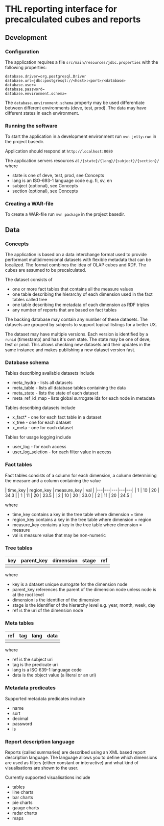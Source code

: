 # THL reporting interface for precalculated cubes and reports 


## Development

### Configuration

The application requires a file `src/main/resources/jdbc.properties` with the following properties:

```
database.driver=org.postgresql.Driver
database.url=jdbc:postgresql://<host>:<port>/<database>
database.user=
database.password=
database.environment.schema=
```

The `database.environment.schema` property may be used differentiate between different environments (deve, test, prod). 
The data may have different states in each environment. 

### Running the software

To start the application in a development environment run ```mvn jetty:run``` in the project basedir.

Application should respond at `http://localhost:8080`

The application servers resources at `/{state}/{lang}/{subject}/{section}/` where
- state is one of deve, test, prod, see Concepts
- lang is an ISO-693-1 language code e.g. fi, sv, en
- subject (optional), see Concepts
- section (optional), see Concepts  

### Creating a WAR-file

To create a WAR-file run ```mvn package``` in the project basedir.

## Data

### Concepts

The application is based on a data interchange format used to provide performant multidimensional datasets
with flexible metadata that can be localized. The format combines the idea of OLAP cubes and RDF. 
The cubes are assumed to be precalculated.

The dataset consists of 
- one or more fact tables that contains all the measure values
- one table describing the hierarchy of each dimension used in the fact tables called tree
- one table describing the metadata of each dimension as RDF triples
- any number of reports that are based on fact tables

The backing database may contain any number of these datasets. The datasets are grouped by subjects to
support topical listings for a better UX. 

The dataset may have multiple versions. Each version is identified by a `runid` (timestamp) and has it's own
state. The state may be one of deve, test or prod. This allows checking new datasets and their updates in the
same instance and makes publishing a new dataset version fast.   

### Database schema

Tables describing available datasets include

- meta_hydra - lists all datasets
- meta_table - lists all database tables containing the data
- meta_state - lists the state of each dataset
- meta_ref_id_map - lists global surrogate ids for each node in metadata

Tables describing datasets include
- x<runid>_fact* - one for each fact table in a dataset
- x<runid>_tree - one for each dataset
- x<runid>_meta - one for each dataset

Tables for usage logging include
- user_log - for each access 
- user_log_seletion - for each filter value in access

### Fact tables

Fact tables consists of a column for each dimension, a column determining the measure and a column containing the value

| time_key | region_key | measure_key | val |
|---|---|---|---|---|
| 1 | 10 | 20 | 34.3 |
| 1 | 11 | 20 | 23.5 |
| 2 | 10 | 20 | 33.0 |
| 2 | 11 | 20 | 24.5 |

where 
- time_key contains a key in the tree table where dimension = time
- region_key contains a key in the tree table where dimension = region
- measure_key contains a key in the tree table where dimension = measure
- val is measure value that may be non-numeric

### Tree tables

| key | parent_key | dimension | stage | ref |
|---|---|---|---|---|
| | | | | |

where 

- key is a dataset unique surrogate for the dimension node
- parent_key references the parent of the dimension node unless node is at the root level
- dimension is the identifier of the dimension
- stage is the identifier of the hierarchy level e.g. year, month, week, day 
- ref is the uri of the dimension node

### Meta tables

| ref | tag | lang | data |
|---|---|---|---|
| | | | |

where 

- ref is the subject uri 
- tag is the predicate uri
- lang is a ISO 639-1 language code
- data is the object value (a literal or an uri)


### Metadata predicates

Supported metadata predicates include

- name
- sort
- decimal
- password
- is 


### Report description language

Reports (called summaries) are described using an XML based report description language. The language allows you
to define which dimensions are used as filters (either constant or interactive) and what kind of visualisations 
are shown to the user. 

Currently supported visualisations include
- tables
- line charts
- bar charts
- pie charts
- gauge charts
- radar charts
- maps
